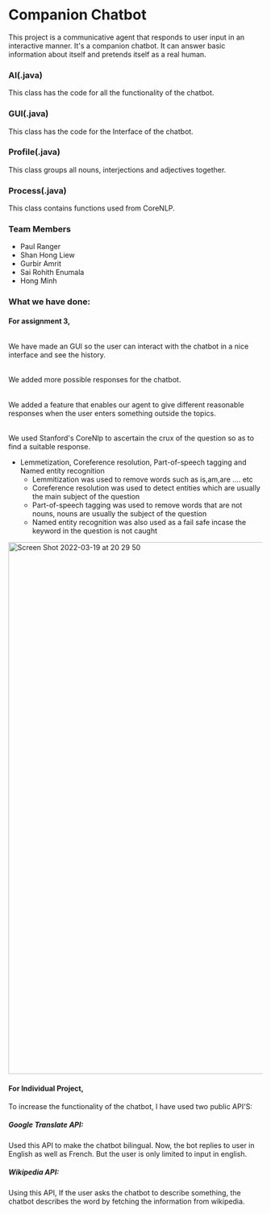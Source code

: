 # Companion Chatbot
This project is a communicative agent that responds to user input in an interactive manner. It's a companion chatbot. It can answer basic information about itself and pretends itself as a real human.

### AI(.java)
This class has the code for all the functionality of the chatbot.  

### GUI(.java)
This class has the code for the Interface of the chatbot. 

### Profile(.java)

This class groups all nouns, interjections and adjectives together.

### Process(.java)

This class contains functions used from CoreNLP.

### Team Members
* Paul Ranger 
* Shan Hong Liew 
* Gurbir Amrit 
* Sai Rohith Enumala
* Hong Minh

### What we have done:
#### For  assignment 3, 
######
We have made an GUI so the user can interact with the chatbot in a nice interface and see the history.
######
We added more possible responses for the chatbot.
######
We added  a  feature  that  enables  our  agent  to  give  different  reasonable responses when the user enters something outside the topics.
######
We used Stanford's CoreNlp to ascertain the crux of the question so as to find a suitable response.
- Lemmetization, Coreference resolution, Part-of-speech tagging and Named entity recognition
  - Lemmitization was used to remove words such as is,am,are .... etc
  - Coreference resolution was used to detect entities which are usually the main subject of the question
  - Part-of-speech tagging was used to remove words that are not nouns, nouns are usually the subject of the question
  - Named entity recognition was also used as a fail safe incase the keyword in the question is not caught
<img width="1055" alt="Screen Shot 2022-03-19 at 20 29 50" src="https://user-images.githubusercontent.com/72040706/159146810-a0a80b48-7e15-479e-818c-a85f4d653a41.png">

#### For Individual Project, 

To increase the functionality of the chatbot, I have used two public API'S:

##### Google Translate API:
Used this API to make the chatbot bilingual. Now, the bot replies to user in English as well as French. But the user is only limited to input in english.

##### Wikipedia API:
Using this API, If the user asks the chatbot to describe something, the chatbot describes the word by fetching the information from wikipedia.



